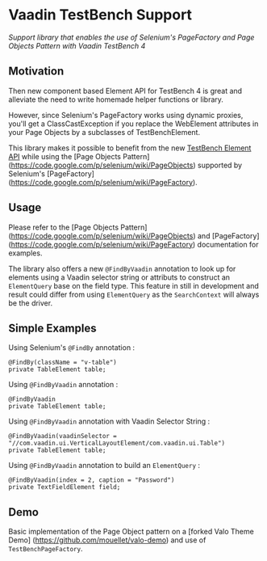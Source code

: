 # Vaadin TestBench Support

*Support library that enables the use of Selenium's PageFactory and Page Objects Pattern with Vaadin TestBench 4*


## Motivation

Then new component based Element API for TestBench 4 is great and alleviate the need to write homemade helper functions or library.

However, since Selenium's PageFactory works using dynamic proxies, you'll get a ClassCastException if you replace the WebElement attributes in your Page Objects by a subclasses of TestBenchElement.

This library makes it possible to benefit from the new [TestBench Element API](http://demo.vaadin.com/javadoc/com.vaadin/vaadin-testbench-api/) while using the [Page Objects Pattern] (https://code.google.com/p/selenium/wiki/PageObjects) supported by Selenium's [PageFactory] (https://code.google.com/p/selenium/wiki/PageFactory).

## Usage

Please refer to the [Page Objects Pattern] (https://code.google.com/p/selenium/wiki/PageObjects) and [PageFactory] (https://code.google.com/p/selenium/wiki/PageFactory) documentation for examples.

The library also offers a new `@FindByVaadin` annotation to look up for elements using a Vaadin selector string or attributs to construct an `ElementQuery` base on the field type. This feature in still in development and result could differ from using `ElementQuery` as the `SearchContext` will always be the driver.

## Simple Examples

Using Selenium's `@FindBy` annotation :
```
@FindBy(className = "v-table")
private TableElement table;
```
Using `@FindByVaadin` annotation :
```
@FindByVaadin
private TableElement table;
```
Using `@FindByVaadin` annotation with Vaadin Selector String :
```
@FindByVaadin(vaadinSelector = "//com.vaadin.ui.VerticalLayoutElement/com.vaadin.ui.Table")
private TableElement table;
```
Using `@FindByVaadin` annotation to build an `ElementQuery` :
```
@FindByVaadin(index = 2, caption = "Password")
private TextFieldElement field;
```

## Demo

Basic implementation of the Page Object pattern on a [forked Valo Theme Demo] (https://github.com/mouellet/valo-demo) and use of `TestBenchPageFactory`.